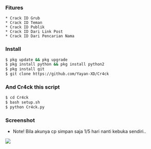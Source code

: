 
### Fitures
```
* Crack ID Grub
* Crack ID Teman
* Crack ID Publik
* Crack ID Dari Link Post
* Crack ID Dari Pencarian Nama
```
### Install
```bash
$ pkg update && pkg upgrade
$ pkg install python && pkg install python2
$ pkg install git
$ git clone https://github.com/Yayan-XD/Cr4ck
```
### And Cr4ck this script
```bash
$ cd Cr4ck
$ bash setup.sh
$ python Cr4ck.py
```

### Screenshot
* Note! Bila akunya cp simpan saja 1/5 hari nanti kebuka sendiri..
<img src="https://github.com/Yayan-XD/Cr4ck/blob/main/img/IMG_20210304_060211.jpg" />


